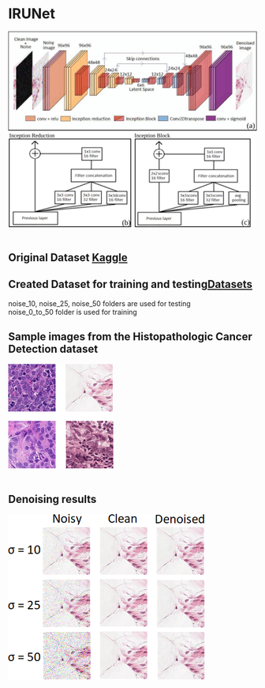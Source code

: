 # IRUNet

![IRUNet architecture](https://github.com/Fabio-Gil-Z/IRUNet/blob/main/README_FILES/IRUNet_network_architecture.png)<br /> <br />
## Original Dataset [Kaggle](https://www.kaggle.com/c/histopathologic-cancer-detection/data)

## Created Dataset for training and testing[Datasets](https://drive.google.com/drive/folders/1PdTrAV-PUpFhdvhFtfOggpLbOpDEouLc?usp=sharing) <br />
noise_10, noise_25, noise_50 folders are used for testing <br />
noise_0_to_50 folder is used for training <br />
## Sample images from the Histopathologic Cancer Detection dataset
![Kaggle dataset Sample Images](https://github.com/Fabio-Gil-Z/IRUNet/blob/main/README_FILES/sample_images.png)<br /> <br />

## Denoising results
![Denoising results](https://github.com/Fabio-Gil-Z/IRUNet/blob/main/README_FILES/denoised.png)<br /> <br />
